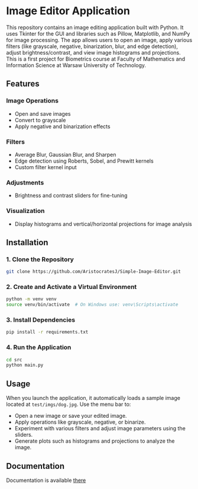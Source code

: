 # Image Editor Application

This repository contains an image editing application built with Python. It uses Tkinter for the GUI and libraries such as Pillow, Matplotlib, and NumPy for image processing. The app allows users to open an image, apply various filters (like grayscale, negative, binarization, blur, and edge detection), adjust brightness/contrast, and view image histograms and projections. This is a first project for Biometrics course at Faculty of Mathematics and Information Science at Warsaw University of Technology.

## Features

### Image Operations
- Open and save images
- Convert to grayscale
- Apply negative and binarization effects

### Filters
- Average Blur, Gaussian Blur, and Sharpen
- Edge detection using Roberts, Sobel, and Prewitt kernels
- Custom filter kernel input

### Adjustments
- Brightness and contrast sliders for fine-tuning

### Visualization
- Display histograms and vertical/horizontal projections for image analysis

## Installation

### 1. Clone the Repository
```bash
git clone https://github.com/AristocratesJ/Simple-Image-Editor.git
```

### 2. Create and Activate a Virtual Environment
```bash
python -m venv venv
source venv/bin/activate  # On Windows use: venv\Scripts\activate
```

### 3. Install Dependencies
```bash
pip install -r requirements.txt
```

### 4. Run the Application
```bash
cd src
python main.py
```

## Usage

When you launch the application, it automatically loads a sample image located at `test/imgs/dog.jpg`. Use the menu bar to:
- Open a new image or save your edited image.
- Apply operations like grayscale, negative, or binarize.
- Experiment with various filters and adjust image parameters using the sliders.
- Generate plots such as histograms and projections to analyze the image.

## Documentation

Documentation is available [there](./Dokumentacja_aplikacji_projekt_1_biometria.pdf)
